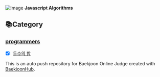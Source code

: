 ![image](https://github.com/KyoJin-Hwang/javascript-algorithm/assets/84490050/442504db-1172-4252-adae-2ed3d9e3bd74) **Javascript Algorithms**
## 📚Category
### <a href="https://github.com/KyoJin-Hwang/javascript-algorithm/tree/main/%ED%94%84%EB%A1%9C%EA%B7%B8%EB%9E%98%EB%A8%B8%EC%8A%A4/0">programmers</a>
- [x] <a href="https://github.com/KyoJin-Hwang/javascript-algorithm/tree/main/%ED%94%84%EB%A1%9C%EA%B7%B8%EB%9E%98%EB%A8%B8%EC%8A%A4/0/120802.%E2%80%85%EB%91%90%E2%80%85%EC%88%98%EC%9D%98%E2%80%85%ED%95%A9">두수의 합</a>

This is an auto push repository for Baekjoon Online Judge created with [BaekjoonHub](https://github.com/BaekjoonHub/BaekjoonHub).
